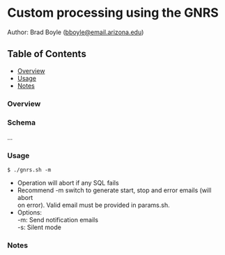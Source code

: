# Custom processing using the GNRS 

Author: Brad Boyle (bboyle@email.arizona.edu)  

## Table of Contents

- [Overview](#Overview)
- [Usage](#Usage)
- [Notes](#Notes)

### <a name="Overview"></a>Overview





### <a name="Schema"></a>Schema

...

### <a name="Usage"></a>Usage

```
$ ./gnrs.sh -m

```

  * Operation will abort if any SQL fails
  * Recommend -m switch to generate start, stop and error emails (will abort  
    on error). Valid email must be provided in params.sh.
  * Options:  
  	-m: Send notification emails  
  	-s: Silent mode  
  	


### <a name="Notes"></a>Notes

